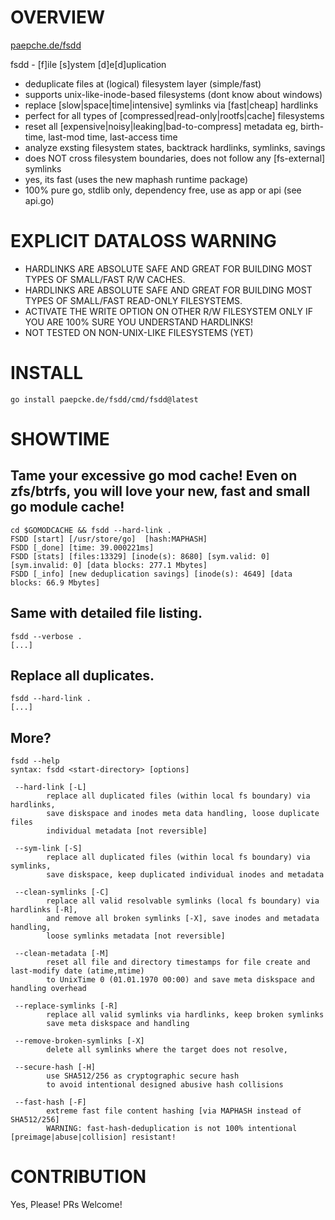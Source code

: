 # OVERVIEW 

[paepche.de/fsdd](https://paepcke.de/fsdd)

fsdd - [f]ile [s]ystem [d]e[d]uplication

- deduplicate files at (logical) filesystem layer (simple/fast)
- supports unix-like-inode-based filesystems (dont know about windows)
- replace [slow|space|time|intensive] symlinks via [fast|cheap] hardlinks
- perfect for all types of [compressed|read-only|rootfs|cache] filesystems 
- reset all [expensive|noisy|leaking|bad-to-compress] metadata eg, birth-time, last-mod time, last-access time
- analyze exsting filesystem states, backtrack hardlinks, symlinks, savings 
- does NOT cross filesystem boundaries, does not follow any [fs-external] symlinks 
- yes, its fast (uses the new maphash runtime package)
- 100% pure go, stdlib only, dependency free, use as app or api (see api.go)

# EXPLICIT DATALOSS WARNING

- HARDLINKS ARE ABSOLUTE SAFE AND GREAT FOR BUILDING MOST TYPES OF SMALL/FAST R/W CACHES.
- HARDLINKS ARE ABSOLUTE SAFE AND GREAT FOR BUILDING MOST TYPES OF SMALL/FAST READ-ONLY FILESYSTEMS.
- ACTIVATE THE WRITE OPTION ON OTHER R/W FILESYSTEM ONLY IF YOU ARE 100% SURE YOU UNDERSTAND HARDLINKS!
- NOT TESTED ON NON-UNIX-LIKE FILESYSTEMS (YET)

# INSTALL

```
go install paepcke.de/fsdd/cmd/fsdd@latest
```

# SHOWTIME 

## Tame your excessive go mod cache! Even on zfs/btrfs, you will love your new, fast and small go module cache!
``` Shell
cd $GOMODCACHE && fsdd --hard-link . 
FSDD [start] [/usr/store/go]  [hash:MAPHASH] 
FSDD [_done] [time: 39.000221ms]
FSDD [stats] [files:13329] [inode(s): 8680] [sym.valid: 0] [sym.invalid: 0] [data blocks: 277.1 Mbytes]
FSDD [_info] [new deduplication savings] [inode(s): 4649] [data blocks: 66.9 Mbytes]
``` 

## Same with detailed file listing.
``` Shell
fsdd --verbose . 
[...]
```

## Replace all duplicates.

``` Shell
fsdd --hard-link . 
[...]
```

## More?

``` Shell
fsdd --help 
syntax: fsdd <start-directory> [options]

 --hard-link [-L]
		replace all duplicated files (within local fs boundary) via hardlinks,
		save diskspace and inodes meta data handling, loose duplicate files
		individual metadata [not reversible]

 --sym-link [-S]
		replace all duplicated files (within local fs boundary) via symlinks,
		save diskspace, keep duplicated individual inodes and metadata

 --clean-symlinks [-C]
		replace all valid resolvable symlinks (local fs boundary) via hardlinks [-R],
		and remove all broken symlinks [-X], save inodes and metadata handling,
 		loose symlinks metadata [not reversible]

 --clean-metadata [-M]
		reset all file and directory timestamps for file create and last-modify date (atime,mtime)
		to UnixTime 0 (01.01.1970 00:00) and save meta diskspace and handling overhead

 --replace-symlinks [-R]
		replace all valid symlinks via hardlinks, keep broken symlinks
		save meta diskspace and handling

 --remove-broken-symlinks [-X]
		delete all symlinks where the target does not resolve,

 --secure-hash [-H]
		use SHA512/256 as cryptographic secure hash
		to avoid intentional designed abusive hash collisions

 --fast-hash [-F]
		extreme fast file content hashing [via MAPHASH instead of SHA512/256]
		WARNING: fast-hash-deduplication is not 100% intentional [preimage|abuse|collision] resistant!
```

# CONTRIBUTION

Yes, Please! PRs Welcome! 

